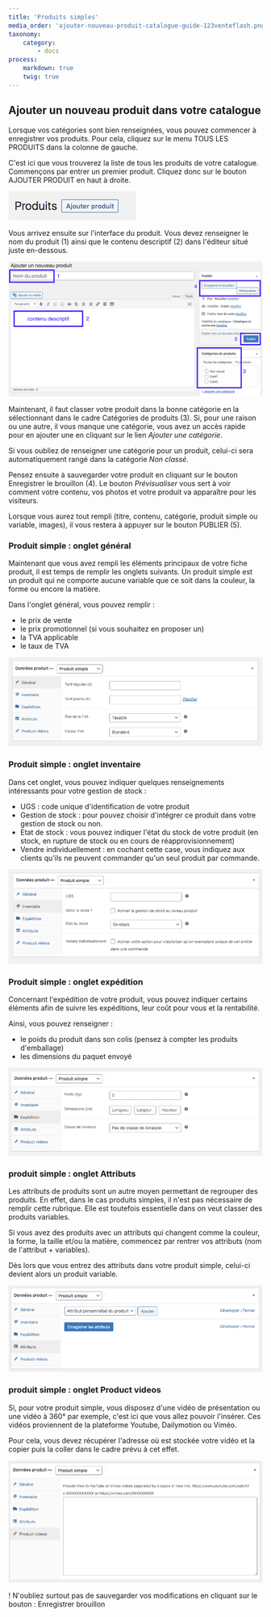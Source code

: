 ```yaml
---
title: 'Produits simples'
media_order: 'ajouter-nouveau-produit-catalogue-guide-123venteflash.png,bouton-ajouter-produit-catalogue-guide-123venteflash.png,produit-simple-general-guide-123vetneflash.png,produit-simple-inventaire-guide-123venteflash.png,produit-simple-expedition-guide-123venteflash.png,produit-simple-videos-guide-123venteflash.png'
taxonomy:
    category:
        - docs
process:
    markdown: true
    twig: true
---
```


## Ajouter un nouveau produit dans votre catalogue

Lorsque vos catégories sont bien renseignées, vous pouvez commencer à enregistrer vos produits. Pour cela, cliquez sur le menu TOUS LES PRODUITS dans la colonne de gauche. 

C'est ici que vous trouverez la liste de tous les produits de votre catalogue. Commençons par entrer un premier produit. Cliquez donc sur le bouton AJOUTER PRODUIT en haut à droite. 

![bouton-ajouter-produit-catalogue-guide-123venteflash](bouton-ajouter-produit-catalogue-guide-123venteflash.png)

Vous arrivez ensuite sur l'interface du produit. Vous devez renseigner le nom du produit (1) ainsi que le contenu descriptif (2) dans l'éditeur situé juste en-dessous. 

![ajouter-nouveau-produit-catalogue-guide-123venteflash](ajouter-nouveau-produit-catalogue-guide-123venteflash.png)

Maintenant, il faut classer votre produit dans la bonne catégorie en la sélectionnant dans le cadre Catégories de produits (3). 
Si, pour une raison ou une autre, il vous manque une catégorie, vous avez un accès rapide pour en ajouter une en cliquant sur le lien *Ajouter une catégorie*. 

Si vous oubliez de renseigner une catégorie pour un produit, celui-ci sera automatiquement rangé dans la catégorie *Non classé*. 

Pensez ensuite à sauvegarder votre produit en cliquant sur le bouton Enregistrer le brouillon (4). Le bouton *Prévisualiser* vous sert à voir comment votre contenu, vos photos et votre produit va apparaître pour les visiteurs. 

Lorsque vous aurez tout rempli (titre, contenu, catégorie, produit simple ou variable, images), il vous restera à appuyer sur le bouton PUBLIER (5). 

### Produit simple : onglet général 

Maintenant que vous avez rempli les éléments principaux de votre fiche produit, il est temps de remplir les onglets suivants. Un produit simple est un produit qui ne comporte aucune variable que ce soit dans la couleur, la forme ou encore la matière. 

Dans l'onglet général, vous pouvez remplir : 
- le prix de vente
- le prix promotionnel (si vous souhaitez en proposer un)
- la TVA applicable
- le taux de TVA

![produit-simple-general-guide-123vetneflash](produit-simple-general-guide-123vetneflash.png)

### Produit simple : onglet inventaire

Dans cet onglet, vous pouvez indiquer quelques renseignements intéressants pour votre gestion de stock : 

- UGS : code unique d'identification de votre produit
- Gestion de stock : pour pouvez choisir d'intégrer ce produit dans votre gestion de stock ou non. 
- Etat de stock : vous pouvez indiquer l'état du stock de votre produit (en stock, en rupture de stock ou en cours de réapprovisionnement)
- Vendre individuellement : en cochant cette case, vous indiquez aux clients qu'ils ne peuvent commander qu'un seul produit par commande. 

![produit-simple-inventaire-guide-123venteflash](produit-simple-inventaire-guide-123venteflash.png)

### Produit simple : onglet expédition

Concernant l'expédition de votre produit, vous pouvez indiquer certains éléments afin de suivre les expéditions, leur coût pour vous et la rentabilité. 

Ainsi, vous pouvez renseigner : 
- le poids du produit dans son colis (pensez à compter les produits d'emballage)
- les dimensions du paquet envoyé

![produit-simple-expedition-guide-123venteflash](produit-simple-expedition-guide-123venteflash.png)

### produit simple : onglet Attributs

Les attributs de produits sont un autre moyen permettant de regrouper des produits. En effet, dans le cas produits simples, il n'est pas nécessaire de remplir cette rubrique. Elle est toutefois essentielle dans on veut classer des produits variables. 

Si vous avez des produits avec un attributs qui changent comme la couleur, la forme, la taille et/ou la matière, commencez par rentrer vos attributs (nom de l'attribut + variables). 

Dès lors que vous entrez des attributs dans votre produit simple, celui-ci devient alors un produit variable. 

![produit-simple-attributs-guide-123venteflash](produit-simple-attributs-guide-123venteflash.png)

### produit simple : onglet Product videos

Si, pour votre produit simple, vous disposez d'une vidéo de présentation ou une vidéo à 360° par exemple, c'est ici que vous allez pouvoir l'insérer. Ces vidéos proviennent de la plateforme Youtube, Dailymotion ou Viméo. 

Pour cela, vous devez récupérer l'adresse où est stockée votre vidéo et la copier puis la coller dans le cadre prévu à cet effet. 

![produit-simple-videos-guide-123venteflash](produit-simple-videos-guide-123venteflash.png)

! N'oubliez surtout pas de sauvegarder vos modifications en cliquant sur le bouton : Enregistrer brouillon